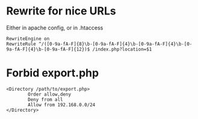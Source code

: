 # Rewrite for nice URLs

Either in apache config, or in .htaccess

```
RewriteEngine on
RewriteRule ^/([0-9a-fA-F]{8}\b-[0-9a-fA-F]{4}\b-[0-9a-fA-F]{4}\b-[0-9a-fA-F]{4}\b-[0-9a-fA-F]{12})$ /index.php?location=$1
```

# Forbid export.php
```
<Directory /path/to/export.php>
        Order allow,deny
        Deny from all
        Allow from 192.168.0.0/24
</Directory>
```
